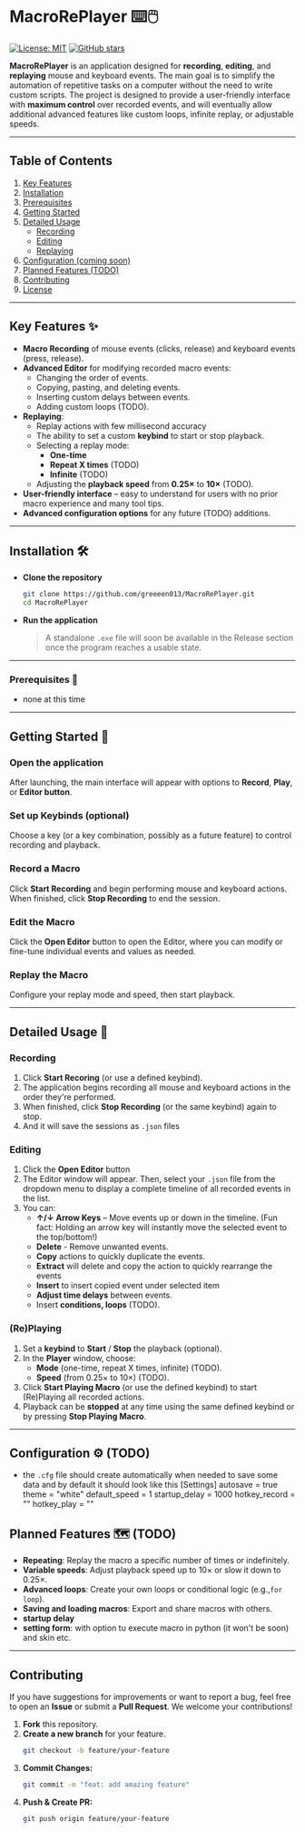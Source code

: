 # MacroRePlayer ⌨️🖱️

[![License: MIT](https://img.shields.io/badge/License-MIT-yellow.svg)](https://opensource.org/licenses/MIT)
[![GitHub stars](https://img.shields.io/github/stars/greeeen013/MacroRePlayer)](https://github.com/greeeen013/MacroRePlayer/stargazers)

**MacroRePlayer** is an application designed for **recording**, **editing**, and **replaying** mouse and keyboard events. The main goal is to simplify the automation of repetitive tasks on a computer without the need to write custom scripts. The project is designed to provide a user-friendly interface with **maximum control** over recorded events, and will eventually allow additional advanced features like custom loops, infinite replay, or adjustable speeds.

---

## Table of Contents
1. [Key Features](#key-features-✨)
2. [Installation](#installation-🛠️)
3. [Prerequisites](#Prerequisites-🎯)
4. [Getting Started](#getting-started-🚀)
5. [Detailed Usage](#detailed-usage-📖)
   - [Recording](#Recording)
   - [Editing](#Editing)
   - [Replaying](#(Re)Playing)
6. [Configuration (coming soon)](#Configuration-⚙️-(TODO))
7. [Planned Features (TODO)](#Planned-Features-🗺️-(TODO))
8. [Contributing](#contributing)
9. [License](#license)

---

## Key Features ✨

- **Macro Recording** of mouse events (clicks, release) and keyboard events (press, release).
- **Advanced Editor** for modifying recorded macro events:
  - Changing the order of events.
  - Copying, pasting, and deleting events.
  - Inserting custom delays between events.
  - Adding custom loops (TODO).
- **Replaying**:
  - Replay actions with few millisecond accuracy 
  - The ability to set a custom **keybind** to start or stop playback.
  - Selecting a replay mode:
    - **One-time**  
    - **Repeat X times** (TODO)
    - **Infinite** (TODO)
  - Adjusting the **playback speed** from **0.25×** to **10×** (TODO).
- **User-friendly interface** – easy to understand for users with no prior macro experience and many tool tips.
- **Advanced configuration options** for any future (TODO) additions.

---

## Installation 🛠️

- **Clone the repository**  
   ```bash
   git clone https://github.com/greeeen013/MacroRePlayer.git
   cd MacroRePlayer
- **Run the application**
   >A standalone `.exe` file will soon be available in the Release section once the program reaches a usable state.

---

### Prerequisites 🎯

  - none at this time

---

## Getting Started 🚀

### Open the application
After launching, the main interface will appear with options to **Record**, **Play**, or **Editor button**.

### Set up Keybinds (optional)
Choose a key (or a key combination, possibly as a future feature) to control recording and playback.

### Record a Macro
Click **Start Recording** and begin performing mouse and keyboard actions. When finished, click **Stop Recording** to end the session.

### Edit the Macro
Click the **Open Editor** button to open the Editor, where you can modify or fine-tune individual events and values as needed.

### Replay the Macro
Configure your replay mode and speed, then start playback.

---

## Detailed Usage 📖

### Recording
1. Click **Start Recoring** (or use a defined keybind).
2. The application begins recording all mouse and keyboard actions in the order they're performed.
3. When finished, click **Stop Recording** (or the same keybind) again to stop.
4. And it will save the sessions as `.json` files

### Editing
1. Click the **Open Editor** button
2. The Editor window will appear. Then, select your `.json` file from the dropdown menu to display a complete timeline of all recorded events in the list.
2. You can:
    - **↑/↓ Arrow Keys** – Move events up or down in the timeline. (Fun fact: Holding an arrow key will instantly move the selected event to the top/bottom!)
   - **Delete** - Remove unwanted events.
   - **Copy** actions to quickly duplicate the events.
   - **Extract** will delete and copy the action to quickly rearrange the events
   - **Insert** to insert copied event under selected item
   - **Adjust time delays** between events.
   - Insert **conditions, loops** (TODO).

### (Re)Playing
1. Set a **keybind** to **Start** / **Stop** the playback (optional). 
2. In the **Player** window, choose:
   - **Mode** (one-time, repeat X times, infinite) (TODO).
   - **Speed** (from 0.25× to 10×) (TODO).
3. Click **Start Playing Macro** (or use the defined keybind) to start (Re)Playing all recorded actions.
4. Playback can be **stopped** at any time using the same defined keybind or by pressing **Stop Playing Macro**.

---

## Configuration ⚙️ (TODO)
- the `.cfg` file should create automatically when needed to save some data and by default it should look like this
[Settings]
autosave = true
theme = "white"
default_speed = 1
startup_delay = 1000
hotkey_record = ""
hotkey_play = ""

## Planned Features 🗺️ (TODO)

- **Repeating**: Replay the macro a specific number of times or indefinitely.
- **Variable speeds**: Adjust playback speed up to 10× or slow it down to 0.25×.
- **Advanced loops**: Create your own loops or conditional logic (e.g.,`for loop`).
- **Saving and loading macros**: Export and share macros with others.
- **startup delay**
- **setting form**: with option tu execute macro in python (it won't be soon) and skin etc.

---

## Contributing

If you have suggestions for improvements or want to report a bug, feel free to open an **Issue** or submit a **Pull Request**. We welcome your contributions!

1. **Fork** this repository.  
2. **Create a new branch** for your feature.
   ```bash
   git checkout -b feature/your-feature
4. **Commit Changes:**
   ```bash
   git commit -m "feat: add amazing feature"
6. **Push & Create PR:**
   ```bash
   git push origin feature/your-feature
   

